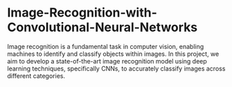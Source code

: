 # Image-Recognition-with-Convolutional-Neural-Networks
 Image recognition is a fundamental task in computer vision, enabling machines to identify and classify objects within images. In this project, we aim to develop a state-of-the-art image recognition model using deep learning techniques, specifically CNNs, to accurately classify images across different categories.
